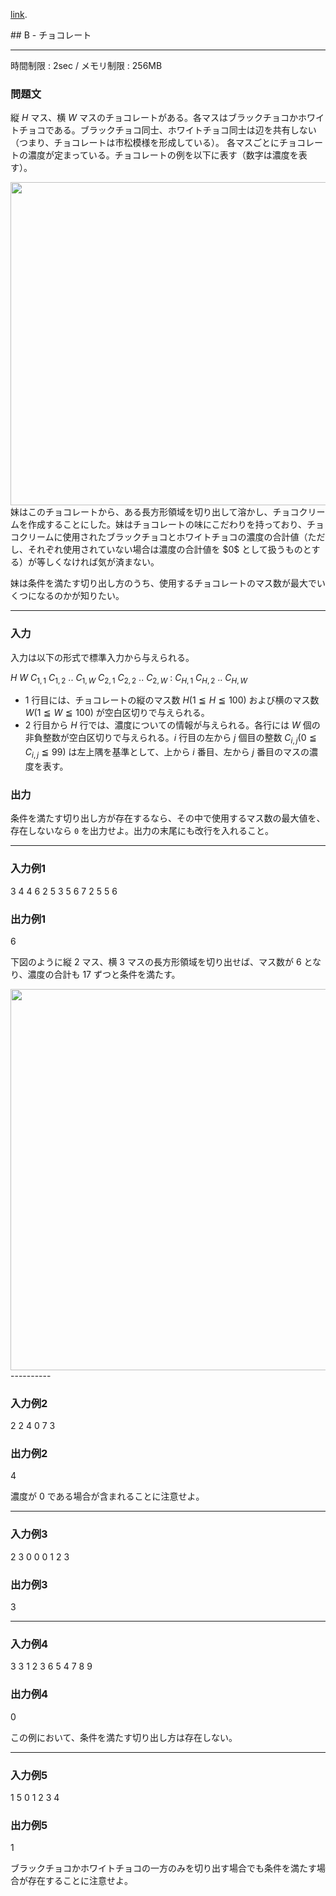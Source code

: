 [link](http://arc025.contest.atcoder.jp/tasks/arc025_2).


<script type="text/x-mathjax-config">
  MathJax.Hub.Config({ tex2jax: { inlineMath: [ ['$','$'] ] } });
</script>
<script type="text/javascript"
src="https://cdn.mathjax.org/mathjax/latest/MathJax.js?config=TeX-MML-AM_CHTML">
</script>## B - チョコレート

----------

時間制限 : 2sec / メモリ制限 : 256MB

### 問題文

縦 $H$ マス、横 $W$ マスのチョコレートがある。各マスはブラックチョコかホワイトチョコである。ブラックチョコ同士、ホワイトチョコ同士は辺を共有しない（つまり、チョコレートは市松模様を形成している）。
各マスごとにチョコレートの濃度が定まっている。チョコレートの例を以下に表す（数字は濃度を表す）。

<img src="http://abc001.contest.atcoder.jp//img/arc/025/2-1.png" width="517px">
</img>妹はこのチョコレートから、ある長方形領域を切り出して溶かし、チョコクリームを作成することにした。妹はチョコレートの味にこだわりを持っており、チョコクリームに使用されたブラックチョコとホワイトチョコの濃度の合計値（ただし、それぞれ使用されていない場合は濃度の合計値を $0$ として扱うものとする）が等しくなければ気が済まない。

妹は条件を満たす切り出し方のうち、使用するチョコレートのマス数が最大でいくつになるのかが知りたい。

----------

### 入力

入力は以下の形式で標準入力から与えられる。

>
$H$ $W$
$C_{1,1}$ $C_{1,2}$ .. $C_{1,W}$
$C_{2,1}$ $C_{2,2}$ .. $C_{2,W}$
:
$C_{H,1}$ $C_{H,2}$ .. $C_{H,W}$


* $1$ 行目には、チョコレートの縦のマス数 $H (1 ≦ H ≦ 100)$ および横のマス数 $W (1 ≦ W ≦ 100)$ が空白区切りで与えられる。
* $2$ 行目から $H$ 行では、濃度についての情報が与えられる。各行には $W$ 個の非負整数が空白区切りで与えられる。$i$ 行目の左から $j$ 個目の整数 $C_{i,j} (0 ≦ C_{i,j} ≦ 99)$ は左上隅を基準として、上から $i$ 番目、左から $j$ 番目のマスの濃度を表す。

### 出力

条件を満たす切り出し方が存在するなら、その中で使用するマス数の最大値を、存在しないなら `0` を出力せよ。出力の末尾にも改行を入れること。

----------

### 入力例1

>
3 4
4 6 2 5
3 5 6 7
2 5 5 6


### 出力例1

>
6


下図のように縦 $2$ マス、横 $3$ マスの長方形領域を切り出せば、マス数が $6$ となり、濃度の合計も $17$ ずつと条件を満たす。

<img src="http://abc001.contest.atcoder.jp//img/arc/025/2-2.png" width="610px">
</img>----------

### 入力例2

>
2 2
4 0
7 3


### 出力例2

>
4


濃度が $0$ である場合が含まれることに注意せよ。

----------

### 入力例3

>
2 3
0 0 0
1 2 3


### 出力例3

>
3


----------

### 入力例4

>
3 3
1 2 3
6 5 4
7 8 9


### 出力例4

>
0


この例において、条件を満たす切り出し方は存在しない。

----------

### 入力例5

>
1 5
0 1 2 3 4


### 出力例5

>
1


ブラックチョコかホワイトチョコの一方のみを切り出す場合でも条件を満たす場合が存在することに注意せよ。

